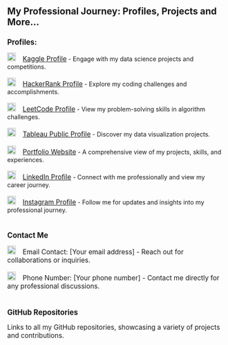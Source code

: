 <!DOCTYPE html>
<html lang='en'>
<head>
    <meta charset='UTF-8'>
    <meta name='viewport' content='width=device-width, initial-scale=1.0'>
</head>
<body>

<h1 style="font-size: 1.5em;">My Professional Journey: Profiles, Projects and More...</h1>

<h2 style="font-size: 1.2em;">Profiles:</h2>
<div>
    <img src='https://www.kaggle.com/favicon.ico' alt='Kaggle Logo' width='20' height='20'> &nbsp;&nbsp; <a href='https://www.kaggle.com/your-profile' target='_blank' style="font-size: 1.1em;">Kaggle Profile</a> - Engage with my data science projects and competitions.<br><br>
    <img src='https://www.hackerrank.com/favicon.ico' alt='HackerRank Logo' width='20' height='20'> &nbsp;&nbsp; <a href='https://www.hackerrank.com/your-profile' target='_blank' style="font-size: 1.1em;">HackerRank Profile</a> - Explore my coding challenges and accomplishments.<br><br>
    <img src='https://leetcode.com/favicon.ico' alt='LeetCode Logo' width='20' height='20'> &nbsp;&nbsp; <a href='https://leetcode.com/your-profile' target='_blank' style="font-size: 1.1em;">LeetCode Profile</a> - View my problem-solving skills in algorithm challenges.<br><br>
    <img src='https://public.tableau.com/favicon.ico' alt='Tableau Logo' width='20' height='20'> &nbsp;&nbsp; <a href='https://public.tableau.com/profile/your-profile' target='_blank' style="font-size: 1.1em;">Tableau Public Profile</a> - Discover my data visualization projects.<br><br>
    <img src='https://yourportfolio.com/logo.png' alt='Portfolio Logo' width='20' height='20'> &nbsp;&nbsp; <a href='https://yourportfolio.com/your-profile' target='_blank' style="font-size: 1.1em;">Portfolio Website</a> - A comprehensive view of my projects, skills, and experiences.<br><br>
    <img src='https://linkedin.com/favicon.ico' alt='LinkedIn Logo' width='20' height='20'> &nbsp;&nbsp; <a href='https://www.linkedin.com/in/your-profile' target='_blank' style="font-size: 1.1em;">LinkedIn Profile</a> - Connect with me professionally and view my career journey.<br><br>
    <img src='https://instagram.com/favicon.ico' alt='Instagram Logo' width='20' height='20'> &nbsp;&nbsp; <a href='https://www.instagram.com/your-profile/' target='_blank' style="font-size: 1.1em;">Instagram Profile</a> - Follow me for updates and insights into my professional journey.<br><br>
</div>

<h2 style="font-size: 1.2em;">Contact Me</h2>
<div>
    <img src='https://example.com/email-logo.png' alt='Email Logo' width='20' height='20'> &nbsp;&nbsp; <span style="font-size: 1.1em;">Email Contact: [Your email address] - Reach out for collaborations or inquiries.</span><br><br>
    <img src='https://example.com/phone-logo.png' alt='Phone Logo' width='20' height='20'> &nbsp;&nbsp; <span style="font-size: 1.1em;">Phone Number: [Your phone number] - Contact me directly for any professional discussions.</span><br><br>
</div>

<h2 style="font-size: 1.2em;">GitHub Repositories</h2>
<p style="font-size: 1.1em;">Links to all my GitHub repositories, showcasing a variety of projects and contributions.</p>

</body>
</html>
